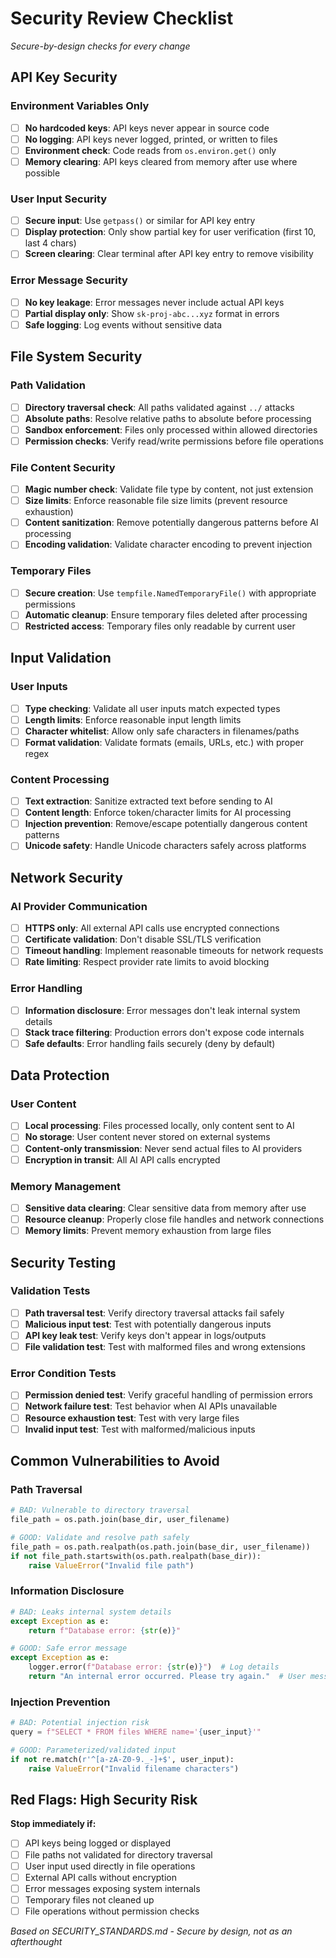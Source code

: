 # Security Review Checklist
*Secure-by-design checks for every change*

## API Key Security

### Environment Variables Only
- [ ] **No hardcoded keys**: API keys never appear in source code
- [ ] **No logging**: API keys never logged, printed, or written to files
- [ ] **Environment check**: Code reads from `os.environ.get()` only
- [ ] **Memory clearing**: API keys cleared from memory after use where possible

### User Input Security
- [ ] **Secure input**: Use `getpass()` or similar for API key entry
- [ ] **Display protection**: Only show partial key for user verification (first 10, last 4 chars)
- [ ] **Screen clearing**: Clear terminal after API key entry to remove visibility

### Error Message Security
- [ ] **No key leakage**: Error messages never include actual API keys
- [ ] **Partial display only**: Show `sk-proj-abc...xyz` format in errors
- [ ] **Safe logging**: Log events without sensitive data

## File System Security

### Path Validation
- [ ] **Directory traversal check**: All paths validated against `../` attacks
- [ ] **Absolute paths**: Resolve relative paths to absolute before processing
- [ ] **Sandbox enforcement**: Files only processed within allowed directories
- [ ] **Permission checks**: Verify read/write permissions before file operations

### File Content Security
- [ ] **Magic number check**: Validate file type by content, not just extension
- [ ] **Size limits**: Enforce reasonable file size limits (prevent resource exhaustion)
- [ ] **Content sanitization**: Remove potentially dangerous patterns before AI processing
- [ ] **Encoding validation**: Validate character encoding to prevent injection

### Temporary Files
- [ ] **Secure creation**: Use `tempfile.NamedTemporaryFile()` with appropriate permissions
- [ ] **Automatic cleanup**: Ensure temporary files deleted after processing
- [ ] **Restricted access**: Temporary files only readable by current user

## Input Validation

### User Inputs
- [ ] **Type checking**: Validate all user inputs match expected types
- [ ] **Length limits**: Enforce reasonable input length limits
- [ ] **Character whitelist**: Allow only safe characters in filenames/paths
- [ ] **Format validation**: Validate formats (emails, URLs, etc.) with proper regex

### Content Processing
- [ ] **Text extraction**: Sanitize extracted text before sending to AI
- [ ] **Content length**: Enforce token/character limits for AI processing  
- [ ] **Injection prevention**: Remove/escape potentially dangerous content patterns
- [ ] **Unicode safety**: Handle Unicode characters safely across platforms

## Network Security

### AI Provider Communication
- [ ] **HTTPS only**: All external API calls use encrypted connections
- [ ] **Certificate validation**: Don't disable SSL/TLS verification
- [ ] **Timeout handling**: Implement reasonable timeouts for network requests
- [ ] **Rate limiting**: Respect provider rate limits to avoid blocking

### Error Handling
- [ ] **Information disclosure**: Error messages don't leak internal system details
- [ ] **Stack trace filtering**: Production errors don't expose code internals
- [ ] **Safe defaults**: Error handling fails securely (deny by default)

## Data Protection

### User Content
- [ ] **Local processing**: Files processed locally, only content sent to AI
- [ ] **No storage**: User content never stored on external systems
- [ ] **Content-only transmission**: Never send actual files to AI providers
- [ ] **Encryption in transit**: All AI API calls encrypted

### Memory Management
- [ ] **Sensitive data clearing**: Clear sensitive data from memory after use
- [ ] **Resource cleanup**: Properly close file handles and network connections
- [ ] **Memory limits**: Prevent memory exhaustion from large files

## Security Testing

### Validation Tests
- [ ] **Path traversal test**: Verify directory traversal attacks fail safely
- [ ] **Malicious input test**: Test with potentially dangerous inputs
- [ ] **API key leak test**: Verify keys don't appear in logs/outputs
- [ ] **File validation test**: Test with malformed files and wrong extensions

### Error Condition Tests
- [ ] **Permission denied test**: Verify graceful handling of permission errors
- [ ] **Network failure test**: Test behavior when AI APIs unavailable
- [ ] **Resource exhaustion test**: Test with very large files
- [ ] **Invalid input test**: Test with malformed/malicious inputs

## Common Vulnerabilities to Avoid

### Path Traversal
```python
# BAD: Vulnerable to directory traversal
file_path = os.path.join(base_dir, user_filename)

# GOOD: Validate and resolve path safely
file_path = os.path.realpath(os.path.join(base_dir, user_filename))
if not file_path.startswith(os.path.realpath(base_dir)):
    raise ValueError("Invalid file path")
```

### Information Disclosure
```python
# BAD: Leaks internal system details
except Exception as e:
    return f"Database error: {str(e)}"

# GOOD: Safe error message
except Exception as e:
    logger.error(f"Database error: {str(e)}")  # Log details
    return "An internal error occurred. Please try again."  # User message
```

### Injection Prevention
```python
# BAD: Potential injection risk
query = f"SELECT * FROM files WHERE name='{user_input}'"

# GOOD: Parameterized/validated input
if not re.match(r'^[a-zA-Z0-9._-]+$', user_input):
    raise ValueError("Invalid filename characters")
```

## Red Flags: High Security Risk

**Stop immediately if:**
- [ ] API keys being logged or displayed
- [ ] File paths not validated for directory traversal
- [ ] User input used directly in file operations
- [ ] External API calls without encryption
- [ ] Error messages exposing system internals
- [ ] Temporary files not cleaned up
- [ ] File operations without permission checks

*Based on SECURITY_STANDARDS.md - Secure by design, not as an afterthought*
